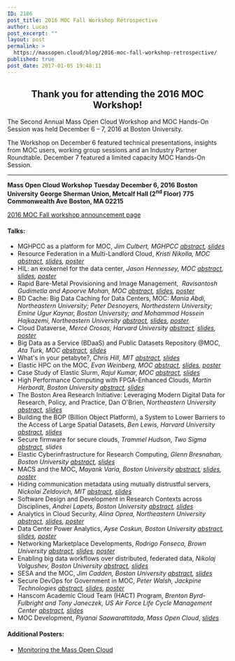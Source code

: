 ```yaml
---
ID: 2186
post_title: 2016 MOC Fall Workshop Retrospective
author: Lucas
post_excerpt: ""
layout: post
permalink: >
  https://massopen.cloud/blog/2016-moc-fall-workshop-retrospective/
published: true
post_date: 2017-01-05 19:48:11
---
```

<h2 style="text-align: center;"><strong>Thank you for attending the 2016 MOC Workshop!</strong></h2>
The Second Annual Mass Open Cloud Workshop and MOC Hands-On Session was held December 6 – 7, 2016 at Boston University.

The Workshop on December 6 featured technical presentations, insights from MOC users, working group sessions and an Industry Partner Roundtable. December 7 featured a limited capacity MOC Hands-On Session.

<hr />

<strong>Mass Open Cloud Workshop</strong>
<strong>Tuesday December 6, 2016</strong>
<strong>Boston University</strong>
<strong>George Sherman Union, Metcalf Hall (2<sup>nd</sup> Floor)</strong>
<strong>775 Commonwealth Ave</strong>
<strong>Boston, MA 02215</strong>

<a href="https://massopen.cloud/blog/2016-moc-fall-workshop/">2016 MOC Fall workshop announcement page</a>
<h4>Talks:</h4>
<ul>
 	<li>MGHPCC as a platform for MOC, <em>Jim Culbert, MGHPCC <a href="https://massopen.cloud/wp-content/uploads/2016/09/Culbert-abstract.pdf">abstract</a>, <a href="https://massopen.cloud/wp-content/uploads/2016/01/1.-Culbert.pptx">slides</a>
</em></li>
 	<li>Resource Federation in a Multi-Landlord Cloud, <em>Kristi Nikolla, MOC <a href="https://massopen.cloud/wp-content/uploads/2016/09/Nikolla-abstract.pdf">abstract</a>, <a href="https://massopen.cloud/wp-content/uploads/2016/01/2.-Nikolla.pptx">slides</a>, <a href="https://massopen.cloud/wp-content/uploads/2016/03/MMNENS2016.pdf">poster</a>
</em></li>
 	<li>HIL: an exokernel for the data center, <em>Jason Hennessey, MOC <a href="https://massopen.cloud/wp-content/uploads/2016/09/Hennessey-abstract.pdf">abstract</a>, <a href="https://massopen.cloud/wp-content/uploads/2016/01/3.-Hennessey.pptx">slides</a>, <a href="https://massopen.cloud/wp-content/uploads/2016/01/socc_hil2016_poster.pdf">poster</a>
</em></li>
 	<li>Rapid Bare-Metal Provisioning and Image Management,  <em>Ravisantosh Gudimetla and Apoorve Mohan, MOC <a href="https://massopen.cloud/wp-content/uploads/2016/09/Mohan-Gudimetla-abstract.pdf">abstract</a>, <a href="https://massopen.cloud/wp-content/uploads/2016/01/4.-Mohan-and-Gudimetla.pdf">slides</a>, <a href="https://massopen.cloud/wp-content/uploads/2016/01/Gudimetla-Mohan-Poster.pdf">poster</a></em></li>
 	<li>BD Cache: Big Data Caching for Data Centers, MOC: <em>Mania Abdi, Northeastern University; Peter Desnoyers, Northeastern University; Emine Ugur Kaynar, Boston University; and Mohammad Hossein Hajkazemi, Northeastern University <a href="https://massopen.cloud/wp-content/uploads/2016/09/Abdi-abstract.pdf">abstract</a>, <a href="https://massopen.cloud/wp-content/uploads/2016/01/5.-Abdi-et-al.pptx">slides</a>, <a href="https://massopen.cloud/wp-content/uploads/2016/01/Abdi-et-al.-e-board.pptx">poster</a>
</em></li>
 	<li>Cloud Dataverse, <em>Mercé Crosas, Harvard University <a href="https://massopen.cloud/wp-content/uploads/2016/09/Crosas-abstract.pdf">abstract</a>, <a href="https://massopen.cloud/wp-content/uploads/2016/01/6.-Crosas.pptx">slides</a>, <a href="https://massopen.cloud/wp-content/uploads/2016/01/Crosas-e-board.pptx">poster</a></em></li>
 	<li>Big Data as a Service (BDaaS) and Public Datasets Repository @MO<em>C, Ata Turk, MOC <a href="https://massopen.cloud/wp-content/uploads/2016/09/Turk-Abstract.pdf">abstract</a>, <a href="https://massopen.cloud/wp-content/uploads/2016/01/1.-Turk.pdf">slides</a>
</em></li>
 	<li>What's in your petabyte?, <em>Chris Hill, MIT <a href="https://massopen.cloud/wp-content/uploads/2016/09/Hill-abstract.pdf">abstract</a>, <a href="https://massopen.cloud/wp-content/uploads/2016/01/2.-Hill.pdf">slides</a>
</em></li>
 	<li>Elastic HPC on the MOC, <em>Evan Weinberg, MOC <a href="https://massopen.cloud/wp-content/uploads/2016/09/Weinberg-abstract.pdf">abstract</a>, <a href="https://massopen.cloud/wp-content/uploads/2016/09/3.-Weinberg.pdf">slides</a>, <a href="https://massopen.cloud/wp-content/uploads/2016/01/Weinberg-e-poster.pdf">poster</a>
</em></li>
 	<li>Case Study of Elastic Slurm, <em>Rajul Kumar, MOC <a href="https://massopen.cloud/wp-content/uploads/2016/09/Case_study_elastic_slurm.pdf">abstract</a>, <a href="https://massopen.cloud/wp-content/uploads/2016/01/4.-Kumar.pptx">slides</a>
</em></li>
 	<li>High Performance Computing with FPGA-Enhanced Clouds, <em>Martin Herbordt, Boston University <a href="https://massopen.cloud/wp-content/uploads/2016/09/Herbordt-abstract-1.pdf">abstract</a>, <a href="https://massopen.cloud/wp-content/uploads/2016/01/5.-Herbordt.pptx">slides</a>
</em></li>
 	<li>The Boston Area Research Initiative: Leveraging Modern Digital Data for Research, Policy, and Practice, Dan O'Brien, <em>Northeastern University <a href="https://massopen.cloud/wp-content/uploads/2016/09/OBrien-Abstract.pdf">abstract</a>, <a href="https://massopen.cloud/wp-content/uploads/2016/01/6.-OBrien.pptx">slides</a> </em></li>
 	<li>Building the BOP (Billion Object Platform), a System to Lower Barriers to the Access of Large Spatial Datasets, <em>Ben Lewis, Harvard University <a href="https://massopen.cloud/wp-content/uploads/2016/09/Lewis-abstract.pdf">abstract</a>, <a href="https://massopen.cloud/wp-content/uploads/2016/01/7.-Lewis.pdf">slides</a>
</em></li>
 	<li>Secure firmware for secure clouds, <em>Trammel Hudson, Two Sigma <a href="https://massopen.cloud/wp-content/uploads/2016/09/Hudson-abstract.pdf">abstract</a>, slides
</em></li>
 	<li>Elastic Cyberinfrastructure for Research Computing, <em>Glenn Bresnahan, Boston University <a href="https://massopen.cloud/wp-content/uploads/2016/09/Bresnahan-abstract.pdf">abstract</a>, <a href="https://massopen.cloud/wp-content/uploads/2016/01/9.-Bresnahan-MOC-Workshop-ECI.pptx">slides</a>
</em></li>
 	<li>MACS and the MOC, <em>Mayank Varia, Boston University <a href="https://massopen.cloud/wp-content/uploads/2016/09/Varia-abstract.pdf">abstract</a>, <a href="https://massopen.cloud/wp-content/uploads/2016/01/10.-Varia.pptx">slides</a>, <a href="https://massopen.cloud/wp-content/uploads/2016/01/Varia-ePoster.pptx">poster</a>
</em></li>
 	<li>Hiding communication metadata using mutually distrustful servers, <em>Nickolai Zeldovich, MIT <a href="https://massopen.cloud/wp-content/uploads/2016/09/Zeldoich-abstracr.pdf">abstract</a>, <a href="https://massopen.cloud/wp-content/uploads/2016/01/11.-Zeldovich.pdf">slides</a> </em></li>
 	<li>Software Design and Development in Research Contexts across Disciplines, <em>Andrei Lapets, Boston University <a href="https://massopen.cloud/wp-content/uploads/2016/09/Lapets-Abstract-1.pdf">abstract</a>, <a href="https://massopen.cloud/wp-content/uploads/2016/01/1-Lapets.pptx">slides</a> </em></li>
 	<li>Analytics in Cloud Security, <em>Alina Oprea, Northeastern University <a href="https://massopen.cloud/wp-content/uploads/2016/09/Oprea-abstract.pdf">abstract</a>, <a href="https://massopen.cloud/wp-content/uploads/2016/01/2.-Oprea.pptx">slides</a>, <a href="https://massopen.cloud/wp-content/uploads/2016/01/Oprea-e-poster.pptx">poster</a>
</em></li>
 	<li>Data Center Power Analytics, <em>Ayse Coskun, Boston University <a href="https://massopen.cloud/wp-content/uploads/2016/09/Coskun-abstract.pdf">abstract</a>, <a href="https://massopen.cloud/wp-content/uploads/2016/01/3.-Coskun.pptx">slides</a>, <a href="https://massopen.cloud/wp-content/uploads/2016/01/Coskun_MOCwshop_2016_eboard.pptx">poster</a>
</em></li>
 	<li>Networking Marketplace Developments, <em>Rodrigo Fonseca, Brown University <a href="https://massopen.cloud/wp-content/uploads/2016/09/Fonseca-abstract.pdf">abstract</a>, <a href="https://massopen.cloud/wp-content/uploads/2016/01/4-.Fonseca.pptx">slides</a>, <a href="https://massopen.cloud/wp-content/uploads/2016/01/Network-Market.pdf">poster</a>
</em></li>
 	<li>Enabling big data workflows over distributed, federated data, <em>Nikolaj Volgushev, Boston University <a href="https://massopen.cloud/wp-content/uploads/2016/09/Volgushev-abstract.pdf">abstract</a>, <a href="https://massopen.cloud/wp-content/uploads/2016/01/5.-Volgushev.pdf">slides</a>
</em></li>
 	<li>SESA and the MOC, <em>Jim Cadden, Boston University <a href="https://massopen.cloud/wp-content/uploads/2016/09/cadden-abstract.pdf">abstract</a>, <a href="https://massopen.cloud/wp-content/uploads/2016/01/6.-Cadden.pdf">slides</a>
</em></li>
 	<li>Secure DevOps for Government in MOC, <em>Peter Walsh, Jackpine Technologies <a href="https://massopen.cloud/wp-content/uploads/2016/09/Walsh-Abstract.pdf">abstract</a>, <a href="https://massopen.cloud/wp-content/uploads/2016/01/7.-Walsh.pptx">slides</a>, <a href="https://massopen.cloud/wp-content/uploads/2016/01/Walsh-e-poster.pptx">poster</a></em></li>
 	<li>Hanscom Academic Cloud Team (HACT) Program, <em>Brenton Byrd-Fulbright and Tony Janeczek, US Air Force Life Cycle Management Center <a href="https://massopen.cloud/wp-content/uploads/2016/09/Byrd-Fulbright-Janeczek-abstract-1.pdf">abstract</a>, <a href="https://massopen.cloud/wp-content/uploads/2017/01/8.-Byrd-Fulbright-and-Janeczek.pptx">slides</a> </em></li>
 	<li>MOC Development, <em>Piyanai Saowarattitada</em>, <em>Mass Open Cloud</em>, <em><a href="https://massopen.cloud/wp-content/uploads/2016/01/MOC.pptx">slides</a></em></li>
</ul>
<h4>Additional Posters:</h4>
<ul>
 	<li><a href="https://massopen.cloud/wp-content/uploads/2016/01/MOCMON-poster.pdf">Monitoring the Mass Open Cloud</a></li>
</ul>